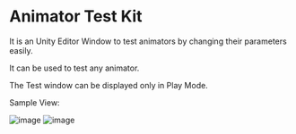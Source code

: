 # Animator Test Kit

It is an Unity Editor Window to test animators by changing their parameters easily.

It can be used to test any animator.

The Test window can be displayed only in Play Mode.

Sample View:
 
![image](https://user-images.githubusercontent.com/73179362/170269856-5694b65e-b925-4ebc-831c-0f881ea6512d.png) ![image](https://user-images.githubusercontent.com/73179362/170269959-ab492d24-19f0-459f-97f1-45dc7ac41e67.png)



